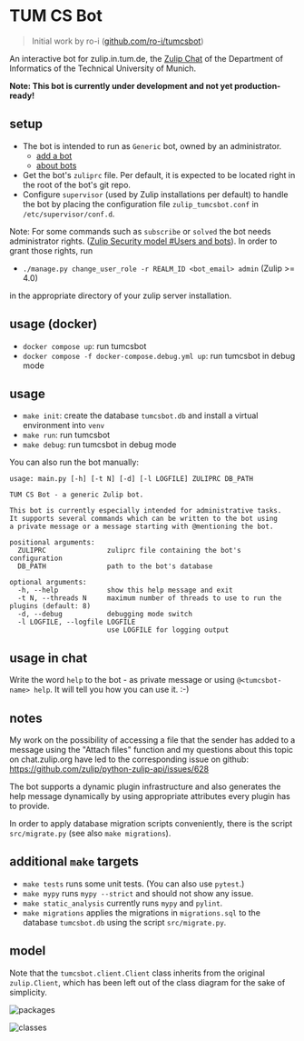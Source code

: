 TUM CS Bot
==========
> Initial work by ro-i ([github.com/ro-i/tumcsbot](https://github.com/ro-i/tumcsbot))

An interactive bot for zulip.in.tum.de, the [Zulip Chat](https://zulip.com/)
of the Department of Informatics of the Technical University of Munich.

**Note: This bot is currently under development and not yet production-ready!**


setup
-----

- The bot is intended to run as `Generic` bot, owned by an administrator.
  - [add a bot](https://zulip.com/help/add-a-bot-or-integration)
  - [about bots](https://zulip.com/help/bots-and-integrations)
- Get the bot's `zuliprc` file. Per default, it is expected to be located
right in the root of the bot's git repo.
- Configure `supervisor` (used by Zulip installations per default) to handle
the bot by placing the configuration file `zulip_tumcsbot.conf` in
`/etc/supervisor/conf.d`.

Note: For some commands such as `subscribe` or `solved` the bot needs
administrator rights.
([Zulip Security model #Users and bots](https://zulip.readthedocs.io/en/latest/production/security-model.html#users-and-bots)).
In order to grant those rights, run
- `./manage.py change_user_role -r REALM_ID <bot_email> admin` (Zulip >= 4.0)

in the appropriate directory of your zulip server installation.


usage (docker)
--------------

- `docker compose up`: run tumcsbot
- `docker compose -f docker-compose.debug.yml up`: run tumcsbot in debug mode


usage
-----

- `make init`: create the database `tumcsbot.db` and install a virtual
  environment into `venv`
- `make run`: run tumcsbot
- `make debug`: run tumcsbot in debug mode

You can also run the bot manually:
```
usage: main.py [-h] [-t N] [-d] [-l LOGFILE] ZULIPRC DB_PATH

TUM CS Bot - a generic Zulip bot.

This bot is currently especially intended for administrative tasks.
It supports several commands which can be written to the bot using
a private message or a message starting with @mentioning the bot.

positional arguments:
  ZULIPRC               zuliprc file containing the bot's configuration
  DB_PATH               path to the bot's database

optional arguments:
  -h, --help            show this help message and exit
  -t N, --threads N     maximum number of threads to use to run the plugins (default: 8)
  -d, --debug           debugging mode switch
  -l LOGFILE, --logfile LOGFILE
                        use LOGFILE for logging output
```


usage in chat
-------------
Write the word `help` to the bot - as private message or using
`@<tumcsbot-name> help`. It will tell you how you can use it. :-)


notes
-----

My work on the possibility of accessing a file that the sender has added to a
message using the "Attach files" function and my questions about this topic on
chat.zulip.org have led to the corresponding issue on github:
https://github.com/zulip/python-zulip-api/issues/628

The bot supports a dynamic plugin infrastructure and also generates the help
message dynamically by using appropriate attributes every plugin has to
provide.

In order to apply database migration scripts conveniently, there is the script
`src/migrate.py` (see also `make migrations`).


additional `make` targets
-------------------------
- `make tests` runs some unit tests. (You can also use `pytest`.)
- `make mypy` runs `mypy --strict` and should not show any issue.
- `make static_analysis` currently runs `mypy` and `pylint`.
- `make migrations` applies the migrations in `migrations.sql` to the database
  `tumcsbot.db` using the script `src/migrate.py`.


model
-----

Note that the `tumcsbot.client.Client` class inherits from the original
`zulip.Client`, which has been left out of the class diagram for the sake of
simplicity.

![packages](./packages.svg?)

![classes](./classes.svg?)

